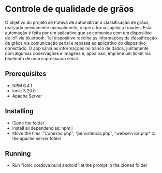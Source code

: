 # Controle de qualidade de grãos

O objetivo do projeto se tratava de automatizar a classificação de grãos, realizada previamente manualmente, o que a torna sujeita a fraudes.
Esta automação é feita por um aplicativo que se comunica com um dispositivo de IoT via bluetooth. 
Tal dispositivo recolhe as informações da classificação de grãos via comunicação serial e repassa ao aplicativo do dispositivo conectado.
O app salva as informações no banco de dados, juntamente com algumas observações e imagens e, após isso, imprime um ticket via bluetooth de uma impressoara serial.

## Prerequisites

* NPM 6.4.1
* Ionic 3.20.0
* Apache Server

## Installing

* Clone the folder
* Install all dependencies: npm i
* Move the files: "Conexao.php", "persistencia.php", "webservice.php" to the apache server folder

## Running

* Run "ionic cordova build android" at the prompt in the cloned folder